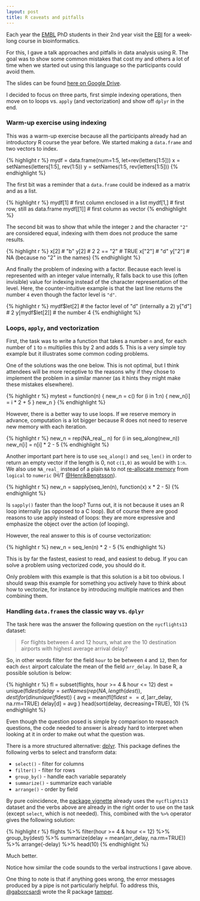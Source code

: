 ```yaml
---
layout: post
title: R caveats and pitfalls
---
```


Each year the [EMBL](https://www.embl.de/) PhD students in their 2nd year visit
the [EBI](http://www.ebi.ac.uk/) for a week-long course in bioinformatics.

For this, I gave a talk approaches and pitfalls in data analysis using R. The
goal was to show some common mistakes that cost my and others a lot of time
when we started out using this language so the participants could avoid them.

The slides can be found [here on Google
Drive](https://docs.google.com/presentation/d/11sluDhNyvEHydc4CM64E3ZvhY_p3HbYr1uRbcJlB6NQ).

I decided to focus on three parts, first simple indexing operations, then move
on to loops vs. `apply` (and vectorization) and show off `dplyr` in the end.

### Warm-up exercise using indexing

This was a warm-up exercise because all the participants already had an
introductory R course the year before. We started making a `data.frame` and two
vectors to index.

{% highlight r %}
mydf = data.frame(num=1:5, let=rev(letters[1:5]))
x = setNames(letters[1:5], rev(1:5))
y = setNames(1:5, rev(letters[1:5]))
{% endhighlight %}

The first bit was a reminder that a `data.frame` could be indexed as a matrix
and as a list.

{% highlight r %}
mydf[1]         # first column enclosed in a list
mydf[1,]        # first row, still as data.frame
mydf[[1]]       # first column as vector
{% endhighlight %}

The second bit was to show that while the integer `2` and the character `"2"`
are considered equal, indexing with them does not produce the same results.

{% highlight r %}
x[2]            # "b"
y[2]            # 2
2 == "2"        # TRUE
x["2"]          # "d"
y["2"]          # NA (because no "2" in the names)
{% endhighlight %}

And finally the problem of indexing with a factor. Because each level is
represented with an integer value internally, R falls back to use this (often
invisible) value for indexing instead of the character representation of the
level. Here, the counter-intuitive example is that the last line returns the
number `4` even though the factor level is `"d"`.

{% highlight r %}
mydf$let[2]     # the factor level of "d" (internally a 2)
y["d"]          # 2
y[mydf$let[2]]  # the number 4
{% endhighlight %}

### Loops, `apply`, and vectorization

First, the task was to write a function that takes a number `n` and, for each
number of `1` to `n` multiplies this by 2 and adds 5. This is a very simple toy
example but it illustrates some common coding problems.

One of the solutions was the one below. This is not optimal, but I think
attendees will be more receptive to the reasons why if they chose to implement
the problem in a similar manner (as it hints they might make these mistakes
elsewhere).

{% highlight r %}
mytest = function(n) {
    new_n = c()
    for (i in 1:n) {
        new_n[i] = i * 2 + 5
    }
    new_n
}
{% endhighlight %}

However, there is a better way to use loops. If we reserve memory in advance,
computation is a lot bigger because R does not need to reserve new memory with
each iteration.

{% highlight r %}
new_n = rep(NA_real_, n)
for (i in seq_along(new_n))
    new_n[i] = n[i] * 2 - 5
{% endhighlight %}

Another important part here is to use `seq_along()` and `seq_len()` in order to
return an empty vector if the length is 0, not `c(1,0)` as would be with `1:n`.
We also use `NA_real_` instead of a plain `NA` to not [re-allocate
memory](http://www.jottr.org/2014/06/matrixNA-wrong-way.html) from `logical` to
`numeric` (H/T [@HenrikBengtsson](https://github.com/HenrikBengtsson)).

{% highlight r %}
new_n = sapply(seq_len(n), function(x) x * 2 - 5)
{% endhighlight %}

Is `sapply()` faster than the loop? Turns out, it is not because it uses an
R loop internally (as opposed to a C loop). But of course there are good
reasons to use apply instead of loops: they are more expressive and emphasize
the object over the action (of looping).

However, the real answer to this is of course vectorization:

{% highlight r %}
new_n = seq_len(n) * 2 - 5
{% endhighlight %}

This is by far the fastest, easiest to read, and easiest to debug. If you can
solve a problem using vectorized code, you should do it.

Only problem with this example is that this solution is a bit too obvious. I
should swap this example for something you actively have to think about how to
vectorize, for instance by introducing multiple matrices and then combining
them.

### Handling `data.frame`s the classic way vs. `dplyr`

The task here was the answer the following question on the `nycflights13`
dataset:

> For flights between 4 and 12 hours, what are the 10 destination airports with
> highest average arrival delay?

So, in other words filter for the field `hour` to be between `4` and `12`, then
for each `dest` airport calculate the mean of the field `arr_delay`. In base R,
a possible solution is below:

{% highlight r %}
fl = subset(flights, hour >= 4 & hour <= 12)
dest = unique(fl$dest)
delay = setNames(rep(NA, length(dest)), dest)
for (d in unique(fl$dest)) {
    avg = mean(fl[fl$dest == d,]$arr_delay, na.rm=TRUE)
    delay[d] = avg
}
head(sort(delay, decreasing=TRUE), 10)
{% endhighlight %}

Even though the question posed is simple by comparison to reaseach questions,
the code needed to answer is already hard to interpret when looking at it in
order to make out what the question was.

There is a more structured alternative: [dplyr](https://github.com/hadley/dplyr).
This package defines the following verbs to select and transform data:

 * `select()` -  filter for columns
 * `filter()` - filter for rows
 * `group_by()` - handle each variable separately
 * `summarize()` - summarize each variable
 * `arrange()` - order by field

By pure coincidence, the
[package vignette](https://cran.rstudio.com/web/packages/dplyr/vignettes/introduction.html)
already uses the `nycflights13` dataset and the verbs above are already in the
right order to use on the task (except `select`, which is not needed). This,
combined with the `%>%` operator gives the following solution:

{% highlight r %}
flights %>%
    filter(hour >= 4 & hour <= 12) %>%
    group_by(dest) %>%
    summarize(delay = mean(arr_delay, na.rm=TRUE)) %>%
    arrange(-delay) %>%
    head(10)
{% endhighlight %}

Much better.

Notice how similar the code sounds to the verbal instructions I gave above.

One thing to note is that if anything goes wrong, the error messages produced
by a pipe is not particularly helpful. To address this,
[@gaborcsardi](https://github.com/gaborcsardi) wrote the R package
[tamper](https://github.com/gaborcsardi/tamper).
